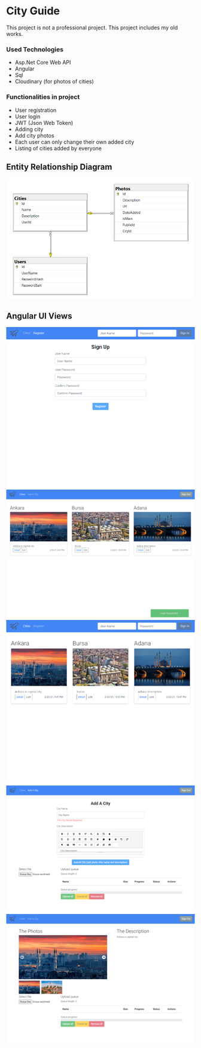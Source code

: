 # City Guide
This project is not a professional project. This project includes my old works.  
### Used Technologies
- Asp.Net Core Web API
- Angular
- Sql
- Cloudinary (for photos of cities)
### Functionalities in project
- User registration
- User login
- JWT (Json Web Token)
- Adding city
- Add city photos
- Each user can only change their own added city
- Listing of cities added by everyone
## Entity Relationship Diagram
![er diagram](https://github.com/ArifTarp/CityGuide/blob/main/screen%20shots/entity-relationship-diagram.PNG)
## Angular UI Views
![register](https://github.com/ArifTarp/CityGuide/blob/main/screen%20shots/register.png)
![login](https://github.com/ArifTarp/CityGuide/blob/main/screen%20shots/login.png)
![listing cities](https://github.com/ArifTarp/CityGuide/blob/main/screen%20shots/listing-cities.png)
![adding cities](https://github.com/ArifTarp/CityGuide/blob/main/screen%20shots/adding-city.png)
![editing city](https://github.com/ArifTarp/CityGuide/blob/main/screen%20shots/editing-city.png)
